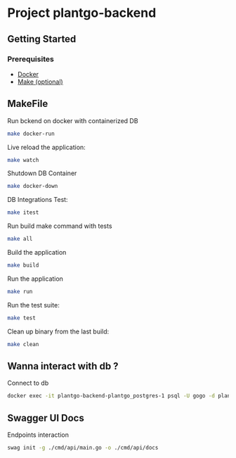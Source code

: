 # Project plantgo-backend

## Getting Started

### Prerequisites
- [Docker](https://www.docker.com/)
- [Make (optional)](https://www.gnu.org/software/make/)

## MakeFile

Run bckend on docker with containerized DB
```bash
make docker-run
```

Live reload the application:
```bash
make watch
```

Shutdown DB Container
```bash
make docker-down
```

DB Integrations Test:
```bash
make itest
```

Run build make command with tests
```bash
make all
```

Build the application
```bash
make build
```

Run the application
```bash
make run
```

Run the test suite:
```bash
make test
```

Clean up binary from the last build:
```bash
make clean
```

## Wanna interact with db ?

Connect to db
```bash
docker exec -it plantgo-backend-plantgo_postgres-1 psql -U gogo -d plantgo_db
```

## Swagger UI Docs

Endpoints interaction 
```bash
swag init -g ./cmd/api/main.go -o ./cmd/api/docs
```